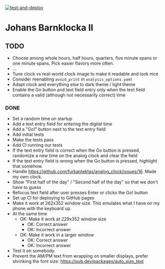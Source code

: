 [![test-and-deploy](https://github.com/walles/barnklocka2/actions/workflows/test-and-deploy.yaml/badge.svg)](https://github.com/walles/barnklocka2/actions/workflows/test-and-deploy.yaml)

# Johans Barnklocka II

## TODO
* Choose among whole hours, half hours, quarters, five minute spans or one
  minute spans. Pick easier flavors more often.
* ...
* Tune clock vs real-world clock image to make it readable and look nice
* Consider reenabling `avoid_print` in `analysis_options.yaml`
* Adapt clock and everything else to dark theme / light theme
* Enable the Go button and text field entry only when the text field contains a
  valid (although not necessarily correct) time

### DONE
* Set a random time on startup
* Add a text entry field for entering the digital time
* Add a "Go!" button next to the text entry field
* Add initial tests
* Make the tests pass
* Add CI running our tests
* If the text entry field is correct when the Go button is pressed, randomize a
  new time on the analog clock and clear the field
* If the text entry field is wrong when the Go button is pressed, highlight that
  somehow.
* Handle <https://github.com/furkantektas/analog_clock/issues/16>. Made my own
  clock.
* Show "First half of the day" / "Second half of the day" so that we don't have
  to guess
* Refocus text field after user presses Enter or clicks the Go! button
* Set up CI for deploying to GitHub pages
* Make it work at 262x352 window size. This emulates what I have on my phone
  with the keyboard up.
* At the same time
  * OK: Make it work at 229x352 window size
    * OK: Correct answer
    * OK: Incorrect answer
  * OK: Make it work in a larger window
    * OK: Correct answer
    * OK: Incorrect answer
* Test it on somebody
* Prevent the AM/PM text from wrapping on smaller displays, prefer shrinking the
  font size: https://pub.dev/packages/auto_size_text
